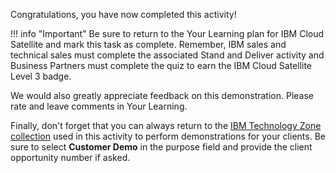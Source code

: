 Congratulations, you have now completed this activity!

!!! info "Important"
    Be sure to return to the Your Learning plan for IBM Cloud Satellite and mark this task as complete. Remember, IBM sales and technical sales must complete the associated Stand and Deliver activity and Business Partners must complete the quiz to earn the IBM Cloud Satellite Level 3 badge.

We would also greatly appreciate feedback on this demonstration. Please rate and leave comments in Your Learning.

Finally, don't forget that you can always return to the <a href="https://techzone.ibm.com/collection/se-l3-ibm-cloud-satellite" target="_blank">IBM Technology Zone collection</a> used in this activity to perform demonstrations for your clients.  Be sure to select **Customer Demo** in the purpose field and provide the client opportunity number if asked.
